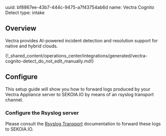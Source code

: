 uuid: bf8867ee-43b7-444c-9475-a7f43754ab6d
name: Vectra Cognito Detect
type: intake

## Overview
Vectra provides AI-powered incident detection and resolution support for native and hybrid clouds.

{!_shared_content/operations_center/integrations/generated/vectra-cognito-detect_do_not_edit_manually.md!}

## Configure
This setup guide will show you how to forward logs produced by your Vectra Appliance server to SEKOIA.IO by means of an rsyslog transport channel.

### Configure the Rsyslog server
Please consult the [Rsyslog Transport](../../../ingestion_methods/rsyslog/) documentation to forward these logs to SEKOIA.IO.
